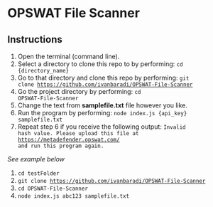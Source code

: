 # OPSWAT File Scanner

## Instructions

1. Open the terminal (command line).
2. Select a directory to clone this repo to by performing: <code>cd {directory_name}</code>
3. Go to that directory and clone this repo by performing: <code>git clone https://github.com/ivanbaradi/OPSWAT-File-Scanner</code>
4. Go the project directory by performing: <code>cd OPSWAT-File-Scanner</code>
5. Change the text from **samplefile.txt** file however you like.
6. Run the program by performing: <code>node index.js {api_key} samplefile.txt</code>
7. Repeat step 6 if you receive the following output: <code>Invalid hash value. Please upload this file at https://metadefender.opswat.com/ and run this program again.</code>

*See example below*

1. <code>cd testFolder</code>
2. <code>git clone https://github.com/ivanbaradi/OPSWAT-File-Scanner</code>
3. <code>cd OPSWAT-File-Scanner</code>
4. <code>node index.js abc123 samplefile.txt</code>